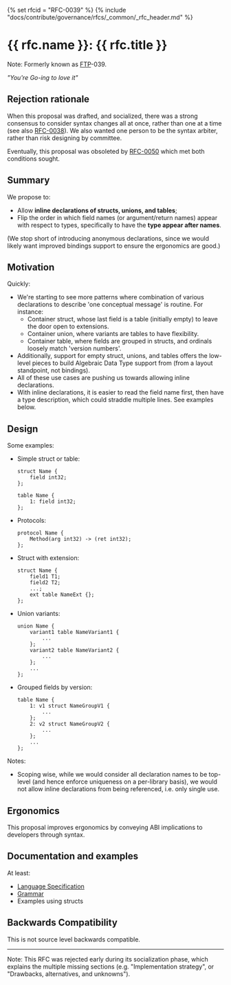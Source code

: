 {% set rfcid = "RFC-0039" %}
{% include "docs/contribute/governance/rfcs/_common/_rfc_header.md" %}
# {{ rfc.name }}: {{ rfc.title }}
<!-- SET the `rfcid` VAR ABOVE. DO NOT EDIT ANYTHING ELSE ABOVE THIS LINE. -->

Note: Formerly known as [FTP](../deprecated-ftp-process.md)-039.

_"You're Go-ing to love it"_

## Rejection rationale

When this proposal was drafted, and socialized, there was a strong consensus to
consider syntax changes all at once, rather than one at a time (see also
[RFC-0038](/contribute/governance/rfcs/0038_seperating_layout_from_constraints.md)).
We also wanted one person to be the syntax arbiter, rather than risk designing
by committee.

Eventually, this proposal was obsoleted by
[RFC-0050](/contribute/governance/rfcs/0050_syntax_revamp.md) which met
both conditions sought.

## Summary

We propose to:

* Allow **inline declarations of structs, unions, and tables**;
* Flip the order in which field names (or argument/return names) appear with
  respect to types, specifically to have the **type appear after names**.

(We stop short of introducing anonymous declarations, since we would likely want
improved bindings support to ensure the ergonomics are good.)

## Motivation

Quickly:

* We're starting to see more patterns where combination of various declarations
  to describe 'one conceptual message' is routine. For instance:
  * Container struct, whose last field is a table (initially empty) to leave the
    door open to extensions.
  * Container union, where variants are tables to have flexibility.
  * Container table, where fields are grouped in structs, and ordinals loosely
    match 'version numbers'.
* Additionally, support for empty struct, unions, and tables offers the
  low-level pieces to build Algebraic Data Type support from (from a layout
  standpoint, not bindings).
* All of these use cases are pushing us towards allowing inline declarations.
* With inline declarations, it is easier to read the field name first, then have
  a type description, which could straddle multiple lines. See examples below.

## Design

Some examples:

* Simple struct or table:

  ```fidl
  struct Name {
      field int32;
  };

  table Name {
      1: field int32;
  };
  ```

* Protocols:

  ```fidl
  protocol Name {
      Method(arg int32) -> (ret int32);
  };
  ```

* Struct with extension:

  ```
  struct Name {
      field1 T1;
      field2 T2;
      ...;
      ext table NameExt {};
  };
  ```

* Union variants:

  ```fidl
  union Name {
      variant1 table NameVariant1 {
          ...
      };
      variant2 table NameVariant2 {
          ...
      };
      ...
  };
  ```

* Grouped fields by version:

  ```fidl
  table Name {
      1: v1 struct NameGroupV1 {
          ...
      };
      2: v2 struct NameGroupV2 {
          ...
      };
      ...
  };
  ```

Notes:

* Scoping wise, while we would consider all declaration names to be top-level
  (and hence enforce uniqueness on a per-library basis), we would not allow
  inline declarations from being referenced, i.e. only single use.

## Ergonomics

This proposal improves ergonomics by conveying ABI implications to developers
through syntax.

## Documentation and examples

At least:

* [Language Specification](/reference/fidl/language/language.md)
* [Grammar](/reference/fidl/language/grammar.md)
* Examples using structs

## Backwards Compatibility

This is not source level backwards compatible.

--------------------------------------------------------------------------------

Note: This RFC was rejected early during its socialization phase, which explains
the multiple missing sections (e.g. "Implementation strategy", or "Drawbacks,
alternatives, and unknowns").
